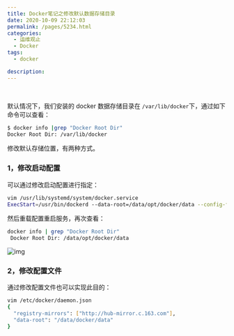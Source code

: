 ```yaml
---
title: Docker笔记之修改默认数据存储目录
date: 2020-10-09 22:12:03
permalink: /pages/5234.html
categories:
  - 运维观止
  - Docker
tags:
  - docker

description:
---
```


<br><ArticleTopAd></ArticleTopAd>


默认情况下，我们安装的 docker 数据存储目录在 `/var/lib/docker`下，通过如下命令可以查看：



```sh
$ docker info |grep "Docker Root Dir"
Docker Root Dir: /var/lib/docker
```



修改默认存储位置，有两种方式。



### 1，修改启动配置



可以通过修改启动配置进行指定：



```sh
vim /usr/lib/systemd/system/docker.service
ExecStart=/usr/bin/dockerd --data-root=/data/opt/docker/data --config-file=/data/opt/docker/conf/daemon.json
```



然后重载配置重启服务，再次查看：



```sh
docker info | grep "Docker Root Dir"
 Docker Root Dir: /data/opt/docker/data
```





![img](http://t.eryajf.net/imgs/2021/09/12adc58d7cb28a13.jpg)





### 2，修改配置文件



通过修改配置文件也可以实现此目的：



```sh
vim /etc/docker/daemon.json
{
  "registry-mirrors": ["http://hub-mirror.c.163.com"],
  "data-root": "/data/docker/data"
}
```


<br><ArticleTopAd></ArticleTopAd>
